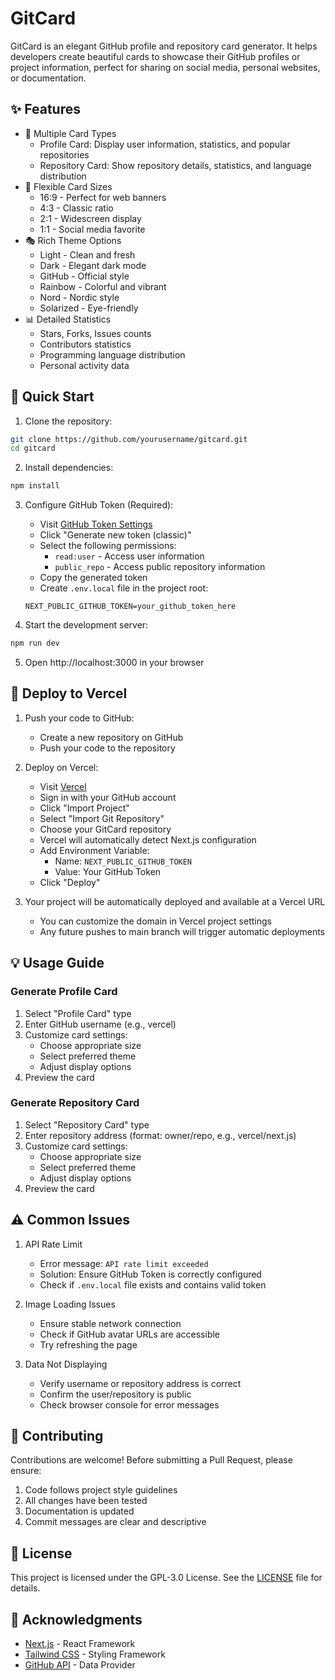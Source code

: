 # GitCard

GitCard is an elegant GitHub profile and repository card generator. It helps developers create beautiful cards to showcase their GitHub profiles or project information, perfect for sharing on social media, personal websites, or documentation.

## ✨ Features

- 🎨 Multiple Card Types
  - Profile Card: Display user information, statistics, and popular repositories
  - Repository Card: Show repository details, statistics, and language distribution
- 📐 Flexible Card Sizes
  - 16:9 - Perfect for web banners
  - 4:3 - Classic ratio
  - 2:1 - Widescreen display
  - 1:1 - Social media favorite
- 🎭 Rich Theme Options
  - Light - Clean and fresh
  - Dark - Elegant dark mode
  - GitHub - Official style
  - Rainbow - Colorful and vibrant
  - Nord - Nordic style
  - Solarized - Eye-friendly
- 📊 Detailed Statistics
  - Stars, Forks, Issues counts
  - Contributors statistics
  - Programming language distribution
  - Personal activity data

## 🚀 Quick Start

1. Clone the repository:
```bash
git clone https://github.com/yourusername/gitcard.git
cd gitcard
```

2. Install dependencies:
```bash
npm install
```

3. Configure GitHub Token (Required):
   - Visit [GitHub Token Settings](https://github.com/settings/tokens)
   - Click "Generate new token (classic)"
   - Select the following permissions:
     - `read:user` - Access user information
     - `public_repo` - Access public repository information
   - Copy the generated token
   - Create `.env.local` file in the project root:
   ```
   NEXT_PUBLIC_GITHUB_TOKEN=your_github_token_here
   ```

4. Start the development server:
```bash
npm run dev
```

5. Open http://localhost:3000 in your browser

## 🚀 Deploy to Vercel

1. Push your code to GitHub:
   - Create a new repository on GitHub
   - Push your code to the repository

2. Deploy on Vercel:
   - Visit [Vercel](https://vercel.com)
   - Sign in with your GitHub account
   - Click "Import Project"
   - Select "Import Git Repository"
   - Choose your GitCard repository
   - Vercel will automatically detect Next.js configuration
   - Add Environment Variable:
     - Name: `NEXT_PUBLIC_GITHUB_TOKEN`
     - Value: Your GitHub Token
   - Click "Deploy"

3. Your project will be automatically deployed and available at a Vercel URL
   - You can customize the domain in Vercel project settings
   - Any future pushes to main branch will trigger automatic deployments

## 💡 Usage Guide

### Generate Profile Card

1. Select "Profile Card" type
2. Enter GitHub username (e.g., vercel)
3. Customize card settings:
   - Choose appropriate size
   - Select preferred theme
   - Adjust display options
4. Preview the card

### Generate Repository Card

1. Select "Repository Card" type
2. Enter repository address (format: owner/repo, e.g., vercel/next.js)
3. Customize card settings:
   - Choose appropriate size
   - Select preferred theme
   - Adjust display options
4. Preview the card

## ⚠️ Common Issues

1. API Rate Limit
   - Error message: `API rate limit exceeded`
   - Solution: Ensure GitHub Token is correctly configured
   - Check if `.env.local` file exists and contains valid token

2. Image Loading Issues
   - Ensure stable network connection
   - Check if GitHub avatar URLs are accessible
   - Try refreshing the page

3. Data Not Displaying
   - Verify username or repository address is correct
   - Confirm the user/repository is public
   - Check browser console for error messages

## 🤝 Contributing

Contributions are welcome! Before submitting a Pull Request, please ensure:

1. Code follows project style guidelines
2. All changes have been tested
3. Documentation is updated
4. Commit messages are clear and descriptive

## 📄 License

This project is licensed under the GPL-3.0 License. See the [LICENSE](LICENSE) file for details.

## 🙏 Acknowledgments

- [Next.js](https://nextjs.org/) - React Framework
- [Tailwind CSS](https://tailwindcss.com/) - Styling Framework
- [GitHub API](https://docs.github.com/en/rest) - Data Provider 